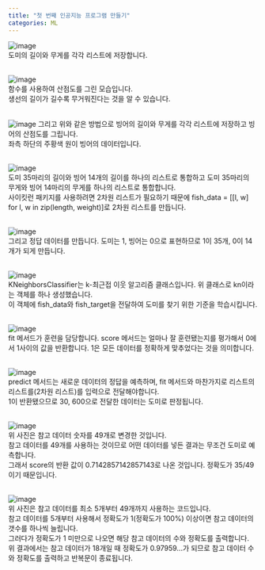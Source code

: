 ```yaml
---
title: "첫 번째 인공지능 프로그램 만들기"
categories: ML
---
```


![image](https://github.com/ymin1108/BCU/assets/71661158/b86a2bf1-4690-4b0d-b7de-22bc7218dbbd)<br/>
도미의 길이와 무게를 각각 리스트에 저장합니다.<br/><br/>

![image](https://github.com/ymin1108/BCU/assets/71661158/74164df5-4b05-453c-967d-52093957963d)<br/>
함수를 사용하여 산점도를 그린 모습입니다.<br/>
생선의 길이가 길수록 무거워진다는 것을 알 수 있습니다.<br/><br/>

![image](https://github.com/ymin1108/BCU/assets/71661158/ea62c15f-53b8-475d-9808-cb4f5f6b6b3c)
그리고 위와 같은 방법으로 빙어의 길이와 무게를 각각 리스트에 저장하고 빙어의 산점도를 그립니다.<br/>
좌측 하단의 주황색 원이 빙어의 데이터입니다.<br/><br/>

![image](https://github.com/ymin1108/BCU/assets/71661158/789db79e-aa77-4653-b08d-8dac1a2a1e3c)<br/>
도미 35마리의 길이와 빙어 14개의 길이를 하나의 리스트로 통합하고 도미 35마리의 무게와 빙어 14마리의 무게를 하나의 리스트로 통합합니다.<br/>
사이킷런 패키지를 사용하려면 2차원 리스트가 필요하기 때문에 fish_data = [[l, w] for l, w in zip(length, weight)]로 2차원 리스트를 만듭니다.<br/><br/>

![image](https://github.com/ymin1108/BCU/assets/71661158/139d4ca5-fbc7-4ebe-a660-d6fc472ac4aa)<br/>
그리고 정답 데이터를 만듭니다. 도미는 1, 빙어는 0으로 표현하므로 1이 35개, 0이 14개가 되게 만듭니다.<br/><br/>

![image](https://github.com/ymin1108/BCU/assets/71661158/7effae6d-377a-4379-bef5-e88db0e9e45e)<br/>
KNeighborsClassifier는 k-최근접 이웃 알고리즘 클래스입니다. 위 클래스로 kn이라는 객체를 하나 생성했습니다.<br/>
이 객체에 fish_data와 fish_target을 전달하여 도미를 찾기 위한 기준을 학습시킵니다.<br/><br/>

![image](https://github.com/ymin1108/BCU/assets/71661158/cf7a9b44-c94b-4d67-9fda-69db44b2db77)<br/>
fit 메서드가 훈련을 담당합니다. score 메서드는 얼마나 잘 훈련됐는지를 평가해서 0에서 1사이의 값을 반환합니다. 1은 모든 데이터를 정확하게 맞추었다는 것을 의미합니다.<br/><br/>

![image](https://github.com/ymin1108/BCU/assets/71661158/439ba67d-dd4e-4254-8bfa-6f3add1228d9)<br/>
predict 메서드는 새로운 데이터의 정답을 예측하며, fit 메서드와 마찬가지로 리스트의 리스트를(2차원 리스트)를  입력으로 전달해야합니다.<br/>
1이 반환됐으므로 30, 600으로 전달한 데이터는 도미로 판정됩니다.<br/><br/>

![image](https://github.com/ymin1108/BCU/assets/71661158/ec0b7514-e4cc-466a-b917-3e896f788b93)<br/>
위 사진은 참고 데이터 숫자를 49개로 변경한 것입니다.<br/>
참고 데이터를 49개를 사용하는 것이므로 어떤 데이터를 넣든 결과는 무조건 도미로 예측합니다.<br/>
그래서 score의 반환 값이 0.7142857142857143로 나온 것입니다. 정확도가 35/49이기 때문입니다.<br/><br/>

![image](https://github.com/ymin1108/BCU/assets/71661158/07d7f913-3392-4c79-b649-cda1af0280f6)<br/>
위 사진은 참고 데이터를 최소 5개부터 49개까지 사용하는 코드입니다.<br/>
참고 데이터를 5개부터 사용해서 정확도가 1(정확도가 100%) 이상이면 참고 데이터의 갯수를 하나씩 늘립니다.<br/>
그러다가 정확도가 1 미만으로 나오면 해당 참고 데이터의 수와 정확도를 출력합니다.<br/>
위 결과에서는 참고 데이터가 18개일 때 정확도가 0.97959...가 되므로 참고 데이터 수와 정확도를 출력하고 반복문이 종료됩니다.<br/>

<br/><br/><br/><br/>



<!--
<h2>1. 인공지능이란 무엇인가요?</h2>
- 인공지능이란 학습 능력을 가진 프로그램입니다.
- 이것이 일반 프로그램과 인공지능의 큰 차이점입니다.
<h2>2. 여러 국가들이 인공지능 기술을 중요하게 생각하는 이유는 무엇인가요?</h2>
- 인공지능 기술을 사용하면 기존에 사람이 하던 일들이 대체 가능해집니다.
- 기계는 월급을 줄 필요도 없고, 월급을 줄 필요도 없고 잠도 자지않기 때문에 경제적 이점이 엄청나게 높습니다.
- 또한 인공지능의 정확도만 높다면 사람이 어떠한 일을 하는 것보다 더 안전하고 정확하고 빠르게 일을 처리할 수 있기 때문입니다.
<h2>3. 사회적을 큰 관심을 받고 있는 인공지능이 부풀려진 기술인지, 혹은 향후 발전 가능성이 있는 기술인지에 대하여 자신의 의견을 개진하세요.</h2>
- 저는 향후 발전 가능성이 있는 기술이라고 생각합니다. 왜냐하면 현재 대중들에게 인공지능이라는 것을 더 알려지게 하고 일상생활에서 쉽게 접하고 IT 업계에서는 일하는 방식이 달라졌을 정도의 성능을 가진 생성형 인공지능인 ChatGPT가 22년 11월 30일에 처음 공개됐습니다.
- 이 인공지능은 사용자와 문답하는 형식으로 작동합니다. 그런데 이 인공지능이 단순히 대학생들 과제에도 필수로 쓰일 뿐만 아니라 직장에 종사하는 사람들에게도 쓰이고 1년 3개월 정도 지난 시점인 지금은 ai가 포토샵을 하고 그림을 그립니다. OpenAI에서는 이번에 문장 하나로 동영상을 만들 수 있는 sora라는 ai도 공개했고 또 Microsoft는 Microsoft 365(word, ppt, excel 등) 제품에 ai를 합쳐서 ai가 문서 작성에 ppt 제작도 할 수 있게 제품을 발표하고 출시했습니다. 이러한 발전 속도로 볼 때 인공지능은 아직도 발전 가능성이 무한한 기술이라고 저는 생각합니다. -->
